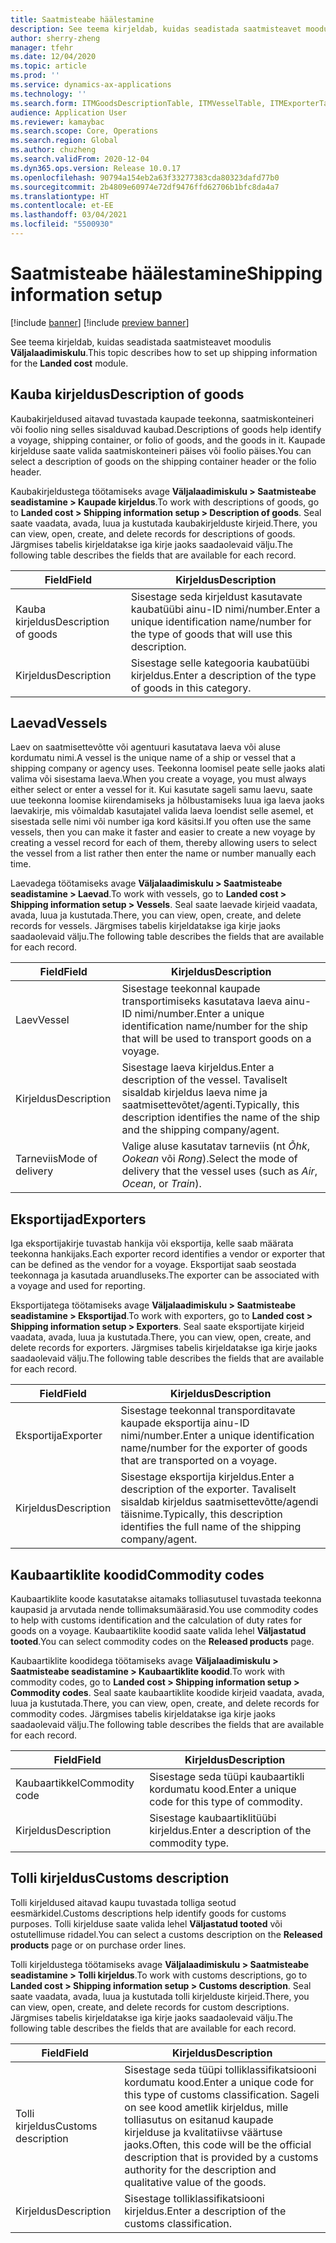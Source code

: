 ```yaml
---
title: Saatmisteabe häälestamine
description: See teema kirjeldab, kuidas seadistada saatmisteavet moodulis Väljalaadimiskulu.
author: sherry-zheng
manager: tfehr
ms.date: 12/04/2020
ms.topic: article
ms.prod: ''
ms.service: dynamics-ax-applications
ms.technology: ''
ms.search.form: ITMGoodsDescriptionTable, ITMVesselTable, ITMExporterTable, ITMCommodityCodeTable, ITMCustomsDescription
audience: Application User
ms.reviewer: kamaybac
ms.search.scope: Core, Operations
ms.search.region: Global
ms.author: chuzheng
ms.search.validFrom: 2020-12-04
ms.dyn365.ops.version: Release 10.0.17
ms.openlocfilehash: 90794a154eb2a63f33277383cda80323dafd77b0
ms.sourcegitcommit: 2b4809e60974e72df9476ffd62706b1bfc8da4a7
ms.translationtype: HT
ms.contentlocale: et-EE
ms.lasthandoff: 03/04/2021
ms.locfileid: "5500930"
---
```

# <a name="shipping-information-setup"></a><span data-ttu-id="14f54-103">Saatmisteabe häälestamine</span><span class="sxs-lookup"><span data-stu-id="14f54-103">Shipping information setup</span></span>

[!include [banner](../../includes/banner.md)]
[!include [preview banner](../includes/preview-banner.md)]

<span data-ttu-id="14f54-104">See teema kirjeldab, kuidas seadistada saatmisteavet moodulis **Väljalaadimiskulu**.</span><span class="sxs-lookup"><span data-stu-id="14f54-104">This topic describes how to set up shipping information for the **Landed cost** module.</span></span>

## <a name="description-of-goods"></a><a name="description-of-goods"></a><span data-ttu-id="14f54-105">Kauba kirjeldus</span><span class="sxs-lookup"><span data-stu-id="14f54-105">Description of goods</span></span>

<span data-ttu-id="14f54-106">Kaubakirjeldused aitavad tuvastada kaupade teekonna, saatmiskonteineri või foolio ning selles sisalduvad kaubad.</span><span class="sxs-lookup"><span data-stu-id="14f54-106">Descriptions of goods help identify a voyage, shipping container, or folio of goods, and the goods in it.</span></span> <span data-ttu-id="14f54-107">Kaupade kirjelduse saate valida saatmiskonteineri päises või foolio päises.</span><span class="sxs-lookup"><span data-stu-id="14f54-107">You can select a description of goods on the shipping container header or the folio header.</span></span>

<span data-ttu-id="14f54-108">Kaubakirjeldustega töötamiseks avage **Väljalaadimiskulu \> Saatmisteabe seadistamine \> Kaupade kirjeldus**.</span><span class="sxs-lookup"><span data-stu-id="14f54-108">To work with descriptions of goods, go to **Landed cost \> Shipping information setup \> Description of goods**.</span></span> <span data-ttu-id="14f54-109">Seal saate vaadata, avada, luua ja kustutada kaubakirjelduste kirjeid.</span><span class="sxs-lookup"><span data-stu-id="14f54-109">There, you can view, open, create, and delete records for descriptions of goods.</span></span> <span data-ttu-id="14f54-110">Järgmises tabelis kirjeldatakse iga kirje jaoks saadaolevaid välju.</span><span class="sxs-lookup"><span data-stu-id="14f54-110">The following table describes the fields that are available for each record.</span></span>

| <span data-ttu-id="14f54-111">Field</span><span class="sxs-lookup"><span data-stu-id="14f54-111">Field</span></span> | <span data-ttu-id="14f54-112">Kirjeldus</span><span class="sxs-lookup"><span data-stu-id="14f54-112">Description</span></span> |
|---|---|
| <span data-ttu-id="14f54-113">Kauba kirjeldus</span><span class="sxs-lookup"><span data-stu-id="14f54-113">Description of goods</span></span> | <span data-ttu-id="14f54-114">Sisestage seda kirjeldust kasutavate kaubatüübi ainu-ID nimi/number.</span><span class="sxs-lookup"><span data-stu-id="14f54-114">Enter a unique identification name/number for the type of goods that will use this description.</span></span> |
| <span data-ttu-id="14f54-115">Kirjeldus</span><span class="sxs-lookup"><span data-stu-id="14f54-115">Description</span></span> | <span data-ttu-id="14f54-116">Sisestage selle kategooria kaubatüübi kirjeldus.</span><span class="sxs-lookup"><span data-stu-id="14f54-116">Enter a description of the type of goods in this category.</span></span> |

## <a name="vessels"></a><a name="vessels"></a><span data-ttu-id="14f54-117">Laevad</span><span class="sxs-lookup"><span data-stu-id="14f54-117">Vessels</span></span>

<span data-ttu-id="14f54-118">Laev on saatmisettevõtte või agentuuri kasutatava laeva või aluse kordumatu nimi.</span><span class="sxs-lookup"><span data-stu-id="14f54-118">A vessel is the unique name of a ship or vessel that a shipping company or agency uses.</span></span> <span data-ttu-id="14f54-119">Teekonna loomisel peate selle jaoks alati valima või sisestama laeva.</span><span class="sxs-lookup"><span data-stu-id="14f54-119">When you create a voyage, you must always either select or enter a vessel for it.</span></span> <span data-ttu-id="14f54-120">Kui kasutate sageli samu laevu, saate uue teekonna loomise kiirendamiseks ja hõlbustamiseks luua iga laeva jaoks laevakirje, mis võimaldab kasutajatel valida laeva loendist selle asemel, et sisestada selle nimi või number iga kord käsitsi.</span><span class="sxs-lookup"><span data-stu-id="14f54-120">If you often use the same vessels, then you can make it faster and easier to create a new voyage by creating a vessel record for each of them, thereby allowing users to select the vessel from a list rather then enter the name or number manually each time.</span></span>

<span data-ttu-id="14f54-121">Laevadega töötamiseks avage **Väljalaadimiskulu \> Saatmisteabe seadistamine \> Laevad**.</span><span class="sxs-lookup"><span data-stu-id="14f54-121">To work with vessels, go to **Landed cost \> Shipping information setup \> Vessels**.</span></span> <span data-ttu-id="14f54-122">Seal saate laevade kirjeid vaadata, avada, luua ja kustutada.</span><span class="sxs-lookup"><span data-stu-id="14f54-122">There, you can view, open, create, and delete records for vessels.</span></span> <span data-ttu-id="14f54-123">Järgmises tabelis kirjeldatakse iga kirje jaoks saadaolevaid välju.</span><span class="sxs-lookup"><span data-stu-id="14f54-123">The following table describes the fields that are available for each record.</span></span>

| <span data-ttu-id="14f54-124">Field</span><span class="sxs-lookup"><span data-stu-id="14f54-124">Field</span></span> | <span data-ttu-id="14f54-125">Kirjeldus</span><span class="sxs-lookup"><span data-stu-id="14f54-125">Description</span></span> |
|---|---|
| <span data-ttu-id="14f54-126">Laev</span><span class="sxs-lookup"><span data-stu-id="14f54-126">Vessel</span></span> | <span data-ttu-id="14f54-127">Sisestage teekonnal kaupade transportimiseks kasutatava laeva ainu-ID nimi/number.</span><span class="sxs-lookup"><span data-stu-id="14f54-127">Enter a unique identification name/number for the ship that will be used to transport goods on a voyage.</span></span> |
| <span data-ttu-id="14f54-128">Kirjeldus</span><span class="sxs-lookup"><span data-stu-id="14f54-128">Description</span></span> | <span data-ttu-id="14f54-129">Sisestage laeva kirjeldus.</span><span class="sxs-lookup"><span data-stu-id="14f54-129">Enter a description of the vessel.</span></span> <span data-ttu-id="14f54-130">Tavaliselt sisaldab kirjeldus laeva nime ja saatmisettevõtet/agenti.</span><span class="sxs-lookup"><span data-stu-id="14f54-130">Typically, this description identifies the name of the ship and the shipping company/agent.</span></span> |
| <span data-ttu-id="14f54-131">Tarneviis</span><span class="sxs-lookup"><span data-stu-id="14f54-131">Mode of delivery</span></span> | <span data-ttu-id="14f54-132">Valige aluse kasutatav tarneviis (nt _Õhk_, _Ookean_ või _Rong_).</span><span class="sxs-lookup"><span data-stu-id="14f54-132">Select the mode of delivery that the vessel uses (such as _Air_, _Ocean_, or _Train_).</span></span> |

## <a name="exporters"></a><span data-ttu-id="14f54-133">Eksportijad</span><span class="sxs-lookup"><span data-stu-id="14f54-133">Exporters</span></span>

<span data-ttu-id="14f54-134">Iga eksportijakirje tuvastab hankija või eksportija, kelle saab määrata teekonna hankijaks.</span><span class="sxs-lookup"><span data-stu-id="14f54-134">Each exporter record identifies a vendor or exporter that can be defined as the vendor for a voyage.</span></span> <span data-ttu-id="14f54-135">Eksportijat saab seostada teekonnaga ja kasutada aruandluseks.</span><span class="sxs-lookup"><span data-stu-id="14f54-135">The exporter can be associated with a voyage and used for reporting.</span></span>

<span data-ttu-id="14f54-136">Eksportijatega töötamiseks avage **Väljalaadimiskulu \> Saatmisteabe seadistamine \> Eksportijad**.</span><span class="sxs-lookup"><span data-stu-id="14f54-136">To work with exporters, go to **Landed cost \> Shipping information setup \> Exporters**.</span></span> <span data-ttu-id="14f54-137">Seal saate eksportijate kirjeid vaadata, avada, luua ja kustutada.</span><span class="sxs-lookup"><span data-stu-id="14f54-137">There, you can view, open, create, and delete records for exporters.</span></span> <span data-ttu-id="14f54-138">Järgmises tabelis kirjeldatakse iga kirje jaoks saadaolevaid välju.</span><span class="sxs-lookup"><span data-stu-id="14f54-138">The following table describes the fields that are available for each record.</span></span>

| <span data-ttu-id="14f54-139">Field</span><span class="sxs-lookup"><span data-stu-id="14f54-139">Field</span></span> | <span data-ttu-id="14f54-140">Kirjeldus</span><span class="sxs-lookup"><span data-stu-id="14f54-140">Description</span></span> |
|---|---|
| <span data-ttu-id="14f54-141">Eksportija</span><span class="sxs-lookup"><span data-stu-id="14f54-141">Exporter</span></span> | <span data-ttu-id="14f54-142">Sisestage teekonnal transporditavate kaupade eksportija ainu-ID nimi/number.</span><span class="sxs-lookup"><span data-stu-id="14f54-142">Enter a unique identification name/number for the exporter of goods that are transported on a voyage.</span></span> |
| <span data-ttu-id="14f54-143">Kirjeldus</span><span class="sxs-lookup"><span data-stu-id="14f54-143">Description</span></span> | <span data-ttu-id="14f54-144">Sisestage eksportija kirjeldus.</span><span class="sxs-lookup"><span data-stu-id="14f54-144">Enter a description of the exporter.</span></span> <span data-ttu-id="14f54-145">Tavaliselt sisaldab kirjeldus saatmisettevõtte/agendi täisnime.</span><span class="sxs-lookup"><span data-stu-id="14f54-145">Typically, this description identifies the full name of the shipping company/agent.</span></span> |

## <a name="commodity-codes"></a><span data-ttu-id="14f54-146">Kaubaartiklite koodid</span><span class="sxs-lookup"><span data-stu-id="14f54-146">Commodity codes</span></span>

<span data-ttu-id="14f54-147">Kaubaartiklite koode kasutatakse aitamaks tolliasutusel tuvastada teekonna kaupasid ja arvutada nende tollimaksumäärasid.</span><span class="sxs-lookup"><span data-stu-id="14f54-147">You use commodity codes to help with customs identification and the calculation of duty rates for goods on a voyage.</span></span> <span data-ttu-id="14f54-148">Kaubaartiklite koodid saate valida lehel **Väljastatud tooted**.</span><span class="sxs-lookup"><span data-stu-id="14f54-148">You can select commodity codes on the **Released products** page.</span></span>

<span data-ttu-id="14f54-149">Kaubaartiklite koodidega töötamiseks avage **Väljalaadimiskulu \> Saatmisteabe seadistamine \> Kaubaartiklite koodid**.</span><span class="sxs-lookup"><span data-stu-id="14f54-149">To work with commodity codes, go to **Landed cost \> Shipping information setup \> Commodity codes**.</span></span> <span data-ttu-id="14f54-150">Seal saate kaubaartiklite koodide kirjeid vaadata, avada, luua ja kustutada.</span><span class="sxs-lookup"><span data-stu-id="14f54-150">There, you can view, open, create, and delete records for commodity codes.</span></span> <span data-ttu-id="14f54-151">Järgmises tabelis kirjeldatakse iga kirje jaoks saadaolevaid välju.</span><span class="sxs-lookup"><span data-stu-id="14f54-151">The following table describes the fields that are available for each record.</span></span>

| <span data-ttu-id="14f54-152">Field</span><span class="sxs-lookup"><span data-stu-id="14f54-152">Field</span></span> | <span data-ttu-id="14f54-153">Kirjeldus</span><span class="sxs-lookup"><span data-stu-id="14f54-153">Description</span></span> |
|---|---|
| <span data-ttu-id="14f54-154">Kaubaartikkel</span><span class="sxs-lookup"><span data-stu-id="14f54-154">Commodity code</span></span> | <span data-ttu-id="14f54-155">Sisestage seda tüüpi kaubaartikli kordumatu kood.</span><span class="sxs-lookup"><span data-stu-id="14f54-155">Enter a unique code for this type of commodity.</span></span> |
| <span data-ttu-id="14f54-156">Kirjeldus</span><span class="sxs-lookup"><span data-stu-id="14f54-156">Description</span></span> | <span data-ttu-id="14f54-157">Sisestage kaubaartiklitüübi kirjeldus.</span><span class="sxs-lookup"><span data-stu-id="14f54-157">Enter a description of the commodity type.</span></span> |

## <a name="customs-description"></a><span data-ttu-id="14f54-158">Tolli kirjeldus</span><span class="sxs-lookup"><span data-stu-id="14f54-158">Customs description</span></span>

<span data-ttu-id="14f54-159">Tolli kirjeldused aitavad kaupu tuvastada tolliga seotud eesmärkidel.</span><span class="sxs-lookup"><span data-stu-id="14f54-159">Customs descriptions help identify goods for customs purposes.</span></span> <span data-ttu-id="14f54-160">Tolli kirjelduse saate valida lehel **Väljastatud tooted** või ostutellimuse ridadel.</span><span class="sxs-lookup"><span data-stu-id="14f54-160">You can select a customs description on the **Released products** page or on purchase order lines.</span></span>

<span data-ttu-id="14f54-161">Tolli kirjeldustega töötamiseks avage **Väljalaadimiskulu \> Saatmisteabe seadistamine \> Tolli kirjeldus**.</span><span class="sxs-lookup"><span data-stu-id="14f54-161">To work with customs descriptions, go to **Landed cost \> Shipping information setup \> Customs description**.</span></span> <span data-ttu-id="14f54-162">Seal saate vaadata, avada, luua ja kustutada tolli kirjelduste kirjeid.</span><span class="sxs-lookup"><span data-stu-id="14f54-162">There, you can view, open, create, and delete records for custom descriptions.</span></span> <span data-ttu-id="14f54-163">Järgmises tabelis kirjeldatakse iga kirje jaoks saadaolevaid välju.</span><span class="sxs-lookup"><span data-stu-id="14f54-163">The following table describes the fields that are available for each record.</span></span>

| <span data-ttu-id="14f54-164">Field</span><span class="sxs-lookup"><span data-stu-id="14f54-164">Field</span></span> | <span data-ttu-id="14f54-165">Kirjeldus</span><span class="sxs-lookup"><span data-stu-id="14f54-165">Description</span></span> |
|---|---|
| <span data-ttu-id="14f54-166">Tolli kirjeldus</span><span class="sxs-lookup"><span data-stu-id="14f54-166">Customs description</span></span> | <span data-ttu-id="14f54-167">Sisestage seda tüüpi tolliklassifikatsiooni kordumatu kood.</span><span class="sxs-lookup"><span data-stu-id="14f54-167">Enter a unique code for this type of customs classification.</span></span> <span data-ttu-id="14f54-168">Sageli on see kood ametlik kirjeldus, mille tolliasutus on esitanud kaupade kirjelduse ja kvalitatiivse väärtuse jaoks.</span><span class="sxs-lookup"><span data-stu-id="14f54-168">Often, this code will be the official description that is provided by a customs authority for the description and qualitative value of the goods.</span></span> |
| <span data-ttu-id="14f54-169">Kirjeldus</span><span class="sxs-lookup"><span data-stu-id="14f54-169">Description</span></span> | <span data-ttu-id="14f54-170">Sisestage tolliklassifikatsiooni kirjeldus.</span><span class="sxs-lookup"><span data-stu-id="14f54-170">Enter a description of the customs classification.</span></span> |
